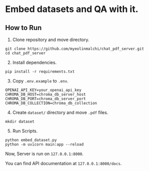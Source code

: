 # Embed datasets and QA with it.

## How to Run

1. Clone repository and move directory.

```
git clone https://github.com/myeolinmalchi/chat_pdf_server.git
cd chat_pdf_server
```

2. Install dependencies.

```
pip install -r requirements.txt
```

3. Copy `.env.example` to `.env`.

```dosini
OPENAI_API_KEY=your_openai_api_key
CHROMA_DB_HOST=chroma_db_server_host
CHROMA_DB_PORT=chroma_db_server_port
CHROMA_DB_COLLECTION=chroma_db_collection
```

4. Create `dataset/` directory and move `.pdf` files.

```
mkdir dataset
```

5. Run Scripts.

```
python embed_dataset.py
python -m uvicorn main:app --reload
```

Now, Server is run on `127.0.0.1:8000`.

You can find API documentation at `127.0.0.1:8000/docs`.
